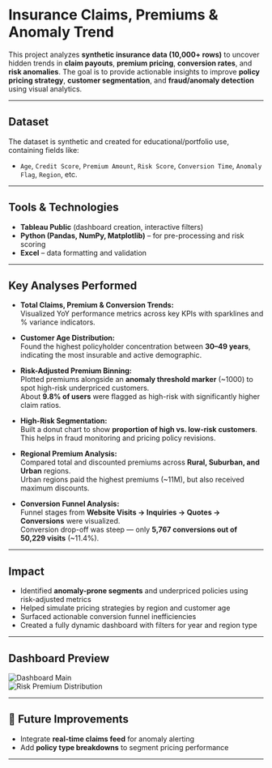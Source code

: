 # Insurance Claims, Premiums & Anomaly Trend

This project analyzes **synthetic insurance data (10,000+ rows)** to uncover hidden trends in **claim payouts**, **premium pricing**, **conversion rates**, and **risk anomalies**. The goal is to provide actionable insights to improve **policy pricing strategy**, **customer segmentation**, and **fraud/anomaly detection** using visual analytics.

---

## Dataset

The dataset is synthetic and created for educational/portfolio use, containing fields like:

- `Age`, `Credit Score`, `Premium Amount`, `Risk Score`, `Conversion Time`, `Anomaly Flag`, `Region`, etc.

---

##  Tools & Technologies

- **Tableau Public** (dashboard creation, interactive filters)
- **Python (Pandas, NumPy, Matplotlib)** – for pre-processing and risk scoring
- **Excel** – data formatting and validation

---

## Key Analyses Performed

- **Total Claims, Premium & Conversion Trends:**  
  Visualized YoY performance metrics across key KPIs with sparklines and % variance indicators.

- **Customer Age Distribution:**  
  Found the highest policyholder concentration between **30–49 years**, indicating the most insurable and active demographic.

- **Risk-Adjusted Premium Binning:**  
  Plotted premiums alongside an **anomaly threshold marker** (~1000) to spot high-risk underpriced customers.  
  About **9.8% of users** were flagged as high-risk with significantly higher claim ratios.

- **High-Risk Segmentation:**  
  Built a donut chart to show **proportion of high vs. low-risk customers**. This helps in fraud monitoring and pricing policy revisions.

- **Regional Premium Analysis:**  
  Compared total and discounted premiums across **Rural, Suburban, and Urban** regions.  
  Urban regions paid the highest premiums (~11M), but also received maximum discounts.

- **Conversion Funnel Analysis:**  
  Funnel stages from **Website Visits → Inquiries → Quotes → Conversions** were visualized.  
  Conversion drop-off was steep — only **5,767 conversions out of 50,229 visits** (~11.4%).

---

## Impact

- Identified **anomaly-prone segments** and underpriced policies using risk-adjusted metrics  
- Helped simulate pricing strategies by region and customer age  
- Surfaced actionable conversion funnel inefficiencies  
- Created a fully dynamic dashboard with filters for year and region type

---

## Dashboard Preview

![Dashboard Main](images/claims_dashboard.png)  
![Risk Premium Distribution](images/risk_chart.png)

---

## 🔮 Future Improvements

- Integrate **real-time claims feed** for anomaly alerting  
- Add **policy type breakdowns** to segment pricing performance  

---


